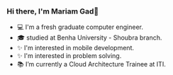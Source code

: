 ### Hi there, I'm Mariam Gad👋

- :computer: I'm a fresh graduate computer engineer.
- :mortar_board: studied at Benha University - Shoubra branch.
- :sparkles: I'm interested in mobile development.
- :sparkles: I'm interested in problem solving.
- :books: I’m currently a Cloud Architecture Trainee at ITI.

